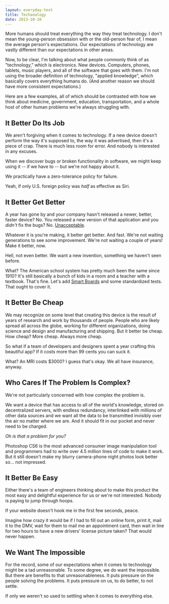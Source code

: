 ```yaml
---
layout: everyday-text
title: Techanalogy
date: 2013-10-10
---
```


More humans should treat everything the way they treat technology. I don't mean the young-person obsession with or the old-person fear of, I mean the average person's expectations. Our expectations of technology are vastly different than our expectations in other areas.

Now, to be clear, I'm talking about what people commonly think of as "technology," which is electronics. New devices. Computers, phones, tablets, music players, and all of the software that goes with them. I'm not using the broader definition of technology, "applied knowledge", which basically covers everything humans do. (And another reason we should have more consistent expectations.)

Here are a few examples, all of which should be contrasted with how we think about medicine, government, education, transportation, and a whole host of other human problems we're always struggling with.

## It Better Do Its Job

We aren't forgiving when it comes to technology. If a new device doesn't perform the way it's supposed to, the way it was advertised, then it's a piece of crap. There is much less room for error. And nobody is interested in any excuses.

When we discover bugs or broken functionality in software, we might keep using it -- if we have to -- but we're not happy about it.

We practically have a zero-tolerance policy for failure.

Yeah, if only U.S. foreign policy was *half* as effective as Siri.

## It Better Get Better

A year has gone by and your company hasn't released a newer, better, faster device? No. You released a new version of that application and you *didn't* fix the bugs? No. [Unacceptable](https://dl.dropboxusercontent.com/u/8380562/gifs/adventure-time-lemongrab-unacceptable.gif).

Whatever it is you're making, it better get better. And fast. We're not waiting generations to see some improvement. We're not waiting a couple of years! Make it better, now.

Hell, not even better. We want a new invention, something we haven't seen before.

What? The American school system has pretty much been the same since 1910? It's still basically a bunch of kids in a room and a teacher with a textbook. That's fine. Let's add [Smart Boards](http://en.wikipedia.org/wiki/Smart_Board) and some standardized tests. That ought to cover it.

## It Better Be Cheap

We may recognize on some level that creating this device is the result of years of research and work by thousands of people. People who are likely spread all across the globe, working for different organizations, doing science and design and manufacturing and shipping. But it better be cheap. How cheap? More cheap. Always more cheap.

So what if a team of developers and designers spent a year crafting this beautiful app? If it costs more than 99 cents you can suck it.

What? An MRI costs $3000? I guess that's okay. We all have insurance, anyway.

## Who Cares If The Problem Is Complex?

We're not particularly concerned with how complex the problem is.

We want a device that has access to all of the world's knowledge, stored on decentralized servers, with endless redundancy, interlinked with millions of other data sources and we want all the data to be transmitted invisibly over the air no matter where we are. And it should fit in our pocket and never need to be charged.

*Oh is that a problem for you?*

Photoshop CS6 is the most advanced consumer image manipulation tool and programmers had to write over 4.5 million lines of code to make it work. But it still doesn't make my blurry camera-phone night photos look better so… not impressed.

## It Better Be Easy

Either there's a team of engineers thinking about to make this product the most easy and delightful experience for us or we're not interested. Nobody is paying to jump through hoops.

If your website doesn't hook me in the first few seconds, peace.

Imagine how crazy it would be if I had to fill out an online form, print it, mail it to the DMV, wait for them to mail me an appointment card, then wait in line for two hours to have a new drivers' license picture taken? That would never happen.

## We Want The Impossible

For the record, some of our expectations when it comes to technology might be a tad unreasonable. To some degree, we do want the impossible. But there are benefits to that unreasonableness. It puts pressure on the people solving the problems. It puts pressure on us, to do better, to not settle.

If only we weren't so used to settling when it comes to everything else.

